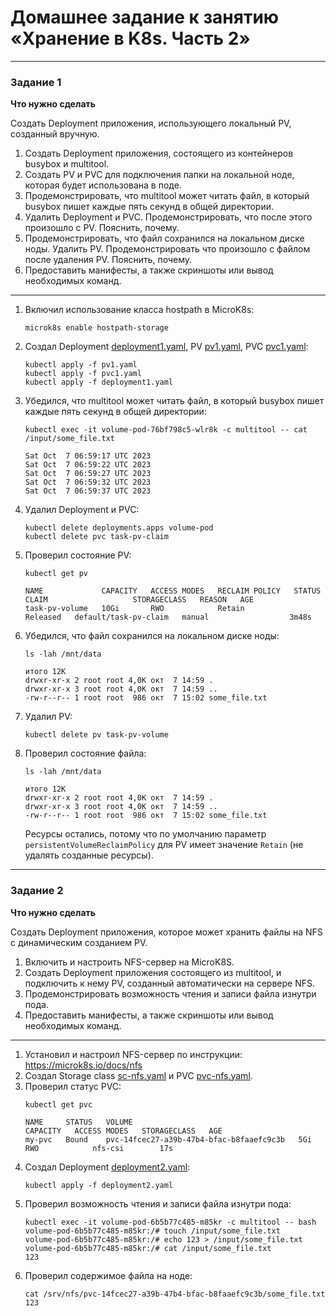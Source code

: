 # Домашнее задание к занятию «Хранение в K8s. Часть 2»

------

### Задание 1

**Что нужно сделать**

Создать Deployment приложения, использующего локальный PV, созданный вручную.

1. Создать Deployment приложения, состоящего из контейнеров busybox и multitool.
2. Создать PV и PVC для подключения папки на локальной ноде, которая будет использована в поде.
3. Продемонстрировать, что multitool может читать файл, в который busybox пишет каждые пять секунд в общей директории. 
4. Удалить Deployment и PVC. Продемонстрировать, что после этого произошло с PV. Пояснить, почему.
5. Продемонстрировать, что файл сохранился на локальном диске ноды. Удалить PV.  Продемонстрировать что произошло с файлом после удаления PV. Пояснить, почему.
5. Предоставить манифесты, а также скриншоты или вывод необходимых команд.

------

1. Включил использование класса hostpath в MicroK8s:
    ```
    microk8s enable hostpath-storage
    ```
2. Создал Deployment [deployment1.yaml](deployment1.yaml), PV [pv1.yaml](pv1.yaml), PVC [pvc1.yaml](pvc1.yaml):
    ```
    kubectl apply -f pv1.yaml 
    kubectl apply -f pvc1.yaml 
    kubectl apply -f deployment1.yaml
    ``` 
3. Убедился, что multitool может читать файл, в который busybox пишет каждые пять секунд в общей директории:
    ```
    kubectl exec -it volume-pod-76bf798c5-wlr8k -c multitool -- cat /input/some_file.txt
    ```
    ```
    Sat Oct  7 06:59:17 UTC 2023
    Sat Oct  7 06:59:22 UTC 2023
    Sat Oct  7 06:59:27 UTC 2023
    Sat Oct  7 06:59:32 UTC 2023
    Sat Oct  7 06:59:37 UTC 2023
    ````
4. Удалил Deployment и PVC:
    ```
    kubectl delete deployments.apps volume-pod 
    kubectl delete pvc task-pv-claim
    ``` 
5. Проверил состояние PV:
    ```
    kubectl get pv
    ```
    ```
    NAME             CAPACITY   ACCESS MODES   RECLAIM POLICY   STATUS     CLAIM                   STORAGECLASS   REASON   AGE
    task-pv-volume   10Gi       RWO            Retain           Released   default/task-pv-claim   manual                  3m48s
    ```
6. Убедился, что файл сохранился на локальном диске ноды:
    ```
    ls -lah /mnt/data
    ```
    ```
    итого 12K
    drwxr-xr-x 2 root root 4,0K окт  7 14:59 .
    drwxr-xr-x 3 root root 4,0K окт  7 14:59 ..
    -rw-r--r-- 1 root root  986 окт  7 15:02 some_file.txt
    ```
7. Удалил PV:
    ```
    kubectl delete pv task-pv-volume
    ``` 
8. Проверил состояние файла:
    ```
    ls -lah /mnt/data
    ```
    ```
    итого 12K
    drwxr-xr-x 2 root root 4,0K окт  7 14:59 .
    drwxr-xr-x 3 root root 4,0K окт  7 14:59 ..
    -rw-r--r-- 1 root root  986 окт  7 15:02 some_file.txt
    ```
    Ресурсы остались, потому что по умолчанию параметр `persistentVolumeReclaimPolicy` для PV имеет значение `Retain` (не удалять созданные ресурсы).

------

### Задание 2

**Что нужно сделать**

Создать Deployment приложения, которое может хранить файлы на NFS с динамическим созданием PV.

1. Включить и настроить NFS-сервер на MicroK8S.
2. Создать Deployment приложения состоящего из multitool, и подключить к нему PV, созданный автоматически на сервере NFS.
3. Продемонстрировать возможность чтения и записи файла изнутри пода. 
4. Предоставить манифесты, а также скриншоты или вывод необходимых команд.

------

1. Установил и настроил NFS-сервер по инструкции: https://microk8s.io/docs/nfs
2. Создал Storage class [sc-nfs.yaml](sc-nfs.yaml) и PVC [pvc-nfs.yaml](pvc-nfs.yaml).
3. Проверил статус PVC:
    ```
    kubectl get pvc
    ```
    ```
    NAME     STATUS   VOLUME                                     CAPACITY   ACCESS MODES   STORAGECLASS   AGE
    my-pvc   Bound    pvc-14fcec27-a39b-47b4-bfac-b8faaefc9c3b   5Gi        RWO            nfs-csi        17s
    ```
4. Создал Deployment [deployment2.yaml](deployment2.yaml):   
    ```
    kubectl apply -f deployment2.yaml 
    ```
5. Проверил возможность чтения и записи файла изнутри пода:   
    ```
    kubectl exec -it volume-pod-6b5b77c485-m85kr -c multitool -- bash
    volume-pod-6b5b77c485-m85kr:/# touch /input/some_file.txt
    volume-pod-6b5b77c485-m85kr:/# echo 123 > /input/some_file.txt 
    volume-pod-6b5b77c485-m85kr:/# cat /input/some_file.txt 
    123
    ```
6. Проверил содержимое файла на ноде:
    ```
    cat /srv/nfs/pvc-14fcec27-a39b-47b4-bfac-b8faaefc9c3b/some_file.txt 
    123
    ```



